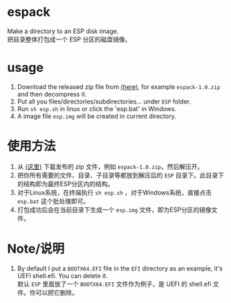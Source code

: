 # espack
Make a directory to an ESP disk image.  
把目录整体打包成一个 ESP 分区的磁盘镜像。

# usage
1. Download the released zip file from [(here)](https://github.com/ventoy/espack/releases), for example `espack-1.0.zip` and then decompress it.
2. Put all you files/directories/subdirectories... under `ESP` folder.
3. Run `sh esp.sh` in linux or click the 'esp.bat' in Windows.
4. A image file `esp.img` will be created in current directory.

# 使用方法
1. 从 [(这里)](https://github.com/ventoy/espack/releases) 下载发布的 zip 文件，例如 `espack-1.0.zip`，然后解压开。
2. 把你所有需要的文件、目录、子目录等都放到解压后的 `ESP` 目录下。此目录下的结构即为最终ESP分区内的结构。
3. 对于Linux系统，在终端执行 `sh esp.sh` ，对于Windows系统，直接点击 `esp.bat` 这个批处理即可。
4. 打包成功后会在当前目录下生成一个 `esp.img` 文件，即为ESP分区的镜像文件。

# Note/说明
1. By default I put a `BOOTX64.EFI` file in the `EFI` directory as an example, it's UEFI shell.efi. You can delete it.  
   默认 `ESP` 里面放了一个 `BOOTX64.EFI` 文件作为例子，是 UEFI 的 shell.efi 文件。你可以把它删除。


